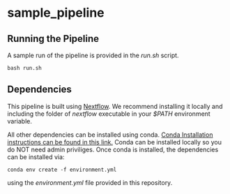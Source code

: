 # sample_pipeline

## Running the Pipeline

A sample run of the pipeline is provided in the _run.sh_ script.

`bash run.sh`


## Dependencies
This pipeline is built using [Nextflow](https://www.nextflow.io/). We recommend installing it locally and including the folder of _nextflow_ executable in your *$PATH* environment variable.  

All other dependencies can be installed using conda. [Conda Installation instructions can be found in this link.](https://conda.io/docs/user-guide/install/index.html) Conda can be installed locally so you do NOT need admin priviliges. Once conda is installed, the dependencies can be installed via:

`conda env create -f environment.yml`

using the _environment.yml_ file provided in this repository.
